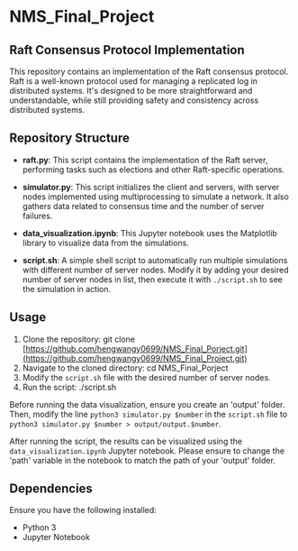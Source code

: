 # NMS_Final_Project
## Raft Consensus Protocol Implementation

This repository contains an implementation of the Raft consensus protocol. Raft is a well-known protocol used for managing a replicated log in distributed systems. It's designed to be more straightforward and understandable, while still providing safety and consistency across distributed systems.

## Repository Structure

- **raft.py**: This script contains the implementation of the Raft server, performing tasks such as elections and other Raft-specific operations.

- **simulator.py**: This script initializes the client and servers, with server nodes implemented using multiprocessing to simulate a network. It also gathers data related to consensus time and the number of server failures.

- **data_visualization.ipynb**: This Jupyter notebook uses the Matplotlib library to visualize data from the simulations.

- **script.sh**: A simple shell script to automatically run multiple simulations with different number of server nodes. Modify it by adding your desired number of server nodes in list, then execute it with `./script.sh` to see the simulation in action.

## Usage

1. Clone the repository: git clone [https://github.com/hengwangy0699/NMS_Final_Porject.git](https://github.com/hengwangy0699/NMS_Final_Project.git)
2. Navigate to the cloned directory: cd NMS_Final_Porject
3. Modify the `script.sh` file with the desired number of server nodes.
4. Run the script: ./script.sh

Before running the data visualization, ensure you create an 'output' folder. Then, modify the line `python3 simulator.py $number` in the `script.sh` file to `python3 simulator.py $number > output/output.$number`. 

After running the script, the results can be visualized using the `data_visualization.ipynb` Jupyter notebook. Please ensure to change the 'path' variable in the notebook to match the path of your 'output' folder.


## Dependencies
Ensure you have the following installed:
- Python 3
- Jupyter Notebook
